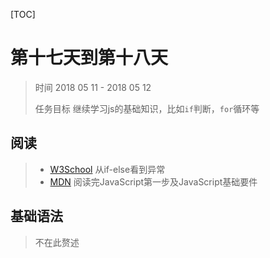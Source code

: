 [TOC]

# 第十七天到第十八天

> 时间 2018 05 11 - 2018 05 12
>
> 任务目标  继续学习js的基础知识，比如`if`判断，`for`循环等

## 阅读

> - [W3School](http://www.w3school.com.cn/js/js_if_else.asp) 从if-else看到异常
> - [MDN](https://developer.mozilla.org/zh-CN/docs/Learn/JavaScript/First_steps/Variables) 阅读完JavaScript第一步及JavaScript基础要件

## 基础语法

> 不在此赘述